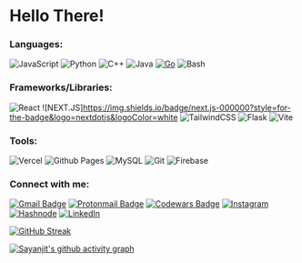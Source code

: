 # Hello There!

### Languages:

![JavaScript](https://img.shields.io/badge/javascript-1E293B.svg?style=for-the-badge&logo=javascript&logoColor=%23F7DF1E)
![Python](https://img.shields.io/badge/python-075985?style=for-the-badge&logo=python&logoColor=ffdd54)
![C++](https://img.shields.io/badge/c++-0284C7.svg?style=for-the-badge&logo=c%2B%2B&logoColor=white)
![Java](https://img.shields.io/badge/Java-FDBA74.svg?style=for-the-badge&logo=openjdk&logoColor=6b7280)
[![Go](https://img.shields.io/badge/Go-0369A1.svg?style=for-the-badge&logo=go&logoColor=white)](#)
![Bash](https://img.shields.io/badge/Bash-09090b.svg?style=for-the-badge&logo=gnubash&logocolor=fff)


### Frameworks/Libraries:

![React](https://img.shields.io/badge/react-374151.svg?style=for-the-badge&logo=react&logoColor=%2361DAFB)
![NEXT.JS]https://img.shields.io/badge/next.js-000000?style=for-the-badge&logo=nextdotjs&logoColor=white
![TailwindCSS](https://img.shields.io/badge/Tailwind-CBD5E1.svg?style=for-the-badge&logo=tailwind-css&logoColor=38bdf8)
![Flask](https://img.shields.io/badge/flask-BAE6FD.svg?style=for-the-badge&logo=flask&logoColor=gray)
![Vite](https://img.shields.io/badge/Vite-9333EA.svg?style=for-the-badge&logo=vite&logoColor=fff)

### Tools:

![Vercel](https://img.shields.io/badge/Vercel-0C0A09.svg?style=for-the-badge&logo=vercel&logoColor=white)
![Github Pages](https://img.shields.io/badge/github%20pages-09090B?style=for-the-badge&logo=github&logoColor=white)
![MySQL](https://img.shields.io/badge/MySQL-93C5FD?style=for-the-badge&logo=mysql&logoColor=020617)
![Git](https://img.shields.io/badge/Git-dc2626?style=for-the-badge&logo=git&logoColor=fff)
![Firebase](https://img.shields.io/badge/firebase-d97706?style=for-the-badge&logo=firebase&logoColor=facc15)


### Connect with me:

[![Gmail Badge](https://img.shields.io/badge/-sayanjitukil2005@gmail.com-c14438?style=for-the-badge&logo=Gmail&logoColor=white&link=mailto:sayanjitukil2005@gmail.com)](mailto:sayanjitukil2005@gmail.com)
[![Protonmail Badge](https://img.shields.io/badge/-sayanjitukil2005@protonmail.com-8B89CC?style=for-the-badge&logo=protonmail&logoColor=white&link=mailto:sayanjitukil2005@protonmail.com)](mailto:sayanjitukil2005@protonmail.com)
[![Codewars Badge](https://img.shields.io/badge/sayanjit082805-b91c1c?style=for-the-badge&logo=codewars&logoColor=374151)](https://www.codewars.com/users/sayanjit082805)
[![Instagram](https://img.shields.io/badge/Instagram-f87171.svg?style=for-the-badge&logo=Instagram&logoColor=white)](https://www.instagram.com/eliteconqueror_20)
[![Hashnode](https://img.shields.io/badge/Hashnode-2563eb.svg?style=for-the-badge&logo=Hashnode&logoColor=white)](https://eliteconqueror20.hashnode.dev/)
[![LinkedIn](https://img.shields.io/badge/linkedin-%230077B5.svg?style=for-the-badge&logo=linkedin&logoColor=white)](https://www.linkedin.com/in/sayanjit-ukil-7bb303322/) 


[![GitHub Streak](https://streak-stats.demolab.com?user=sayanjit082805&mode=weekly&background=020617&currStreakLabel=f8fafc&stroke=f8fafc&currStreakNum=f8fafc&sideNums=f8fafc&sideLabels=f8fafc&dates=f8fafc&ring=ef4444&fire=ef4444)](https://git.io/streak-stats)

[![Sayanjit's github activity graph](https://github-readme-activity-graph.vercel.app/graph?username=sayanjit082805&bg_color=020617&color=f8fafc&line=f8fafc&point=164e63&area=true&hide_border=true)](https://github.com/ashutosh00710/github-readme-activity-graph)
